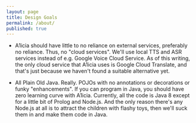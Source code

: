 ```yaml
---
layout: page
title: Design Goals
permalink: /about/
published: true
---
```



* A1icia should have little to no reliance on external services, preferably no reliance. Thus, no "cloud services". We'll use local TTS and ASR services instead of e.g. Google Voice Cloud Service. As of this writing, the only cloud service that A1icia uses is Google Cloud Translate, and that's just because we haven't found a suitable alternative yet.

* All Plain Old Java. Really. POJOs with no annotations or decorations or funky "enhancements". If you can program in Java, you should have zero learning curve with A1icia. Currently, all the code is Java 8 except for a little bit of Prolog and Node.js. And the only reason there's any Node.js at all is to attract the children with flashy toys, then we'll suck them in and make them code in Java.
